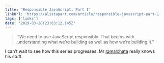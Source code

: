 ```yaml
---
title: 'Responsible JavaScript: Part I'
linkUrl: 'https://alistapart.com/article/responsible-javascript-part-1'
tags: ['links'] 
date: '2019-03-28T23:03:12.145Z'
---
```

> “We need to use JavaScript responsibly. That begins with understanding what we’re building as well as how we’re building it.”

I can’t wait to see how this series progresses. Mr [@malchata](//twitter.com/malchata) really knows his stuff. 